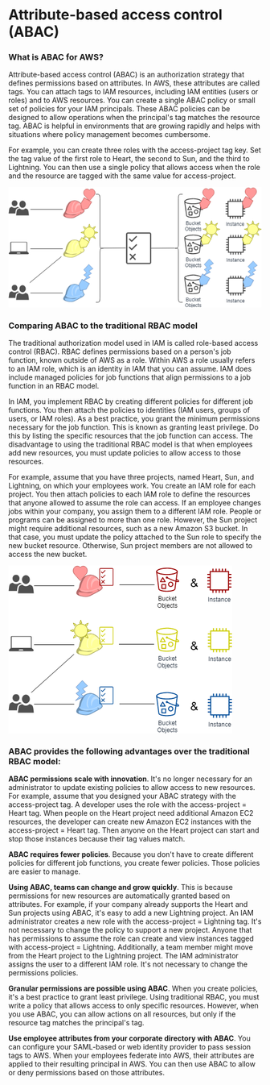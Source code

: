 # Attribute-based access control (ABAC)

### What is ABAC for AWS?
Attribute-based access control (ABAC) is an authorization strategy that defines permissions based on attributes. In AWS, these attributes are called tags. You can attach tags to IAM resources, including IAM entities (users or roles) and to AWS resources. You can create a single ABAC policy or small set of policies for your IAM principals. These ABAC policies can be designed to allow operations when the principal's tag matches the resource tag. ABAC is helpful in environments that are growing rapidly and helps with situations where policy management becomes cumbersome.

For example, you can create three roles with the access-project tag key. Set the tag value of the first role to Heart, the second to Sun, and the third to Lightning. You can then use a single policy that allows access when the role and the resource are tagged with the same value for access-project.

![image](images/abac-concept.png)

### Comparing ABAC to the traditional RBAC model

The traditional authorization model used in IAM is called role-based access control (RBAC). RBAC defines permissions based on a person's job function, known outside of AWS as a role. Within AWS a role usually refers to an IAM role, which is an identity in IAM that you can assume. IAM does include managed policies for job functions that align permissions to a job function in an RBAC model.

In IAM, you implement RBAC by creating different policies for different job functions. You then attach the policies to identities (IAM users, groups of users, or IAM roles). As a best practice, you grant the minimum permissions necessary for the job function. This is known as granting least privilege. Do this by listing the specific resources that the job function can access. The disadvantage to using the traditional RBAC model is that when employees add new resources, you must update policies to allow access to those resources.

For example, assume that you have three projects, named Heart, Sun, and Lightning, on which your employees work. You create an IAM role for each project. You then attach policies to each IAM role to define the resources that anyone allowed to assume the role can access. If an employee changes jobs within your company, you assign them to a different IAM role. People or programs can be assigned to more than one role. However, the Sun project might require additional resources, such as a new Amazon S3 bucket. In that case, you must update the policy attached to the Sun role to specify the new bucket resource. Otherwise, Sun project members are not allowed to access the new bucket.

![image](images/abac-rbac-concept.png)

### ABAC provides the following advantages over the traditional RBAC model:

**ABAC permissions scale with innovation**. It's no longer necessary for an administrator to update existing policies to allow access to new resources. For example, assume that you designed your ABAC strategy with the access-project tag. A developer uses the role with the access-project = Heart tag. When people on the Heart project need additional Amazon EC2 resources, the developer can create new Amazon EC2 instances with the access-project = Heart tag. Then anyone on the Heart project can start and stop those instances because their tag values match.

**ABAC requires fewer policies**. Because you don't have to create different policies for different job functions, you create fewer policies. Those policies are easier to manage.

**Using ABAC, teams can change and grow quickly**. This is because permissions for new resources are automatically granted based on attributes. For example, if your company already supports the Heart and Sun projects using ABAC, it's easy to add a new Lightning project. An IAM administrator creates a new role with the access-project = Lightning tag. It's not necessary to change the policy to support a new project. Anyone that has permissions to assume the role can create and view instances tagged with access-project = Lightning. Additionally, a team member might move from the Heart project to the Lightning project. The IAM administrator assigns the user to a different IAM role. It's not necessary to change the permissions policies.

**Granular permissions are possible using ABAC**. When you create policies, it's a best practice to grant least privilege. Using traditional RBAC, you must write a policy that allows access to only specific resources. However, when you use ABAC, you can allow actions on all resources, but only if the resource tag matches the principal's tag.

**Use employee attributes from your corporate directory with ABAC**. You can configure your SAML-based or web identity provider to pass session tags to AWS. When your employees federate into AWS, their attributes are applied to their resulting principal in AWS. You can then use ABAC to allow or deny permissions based on those attributes.